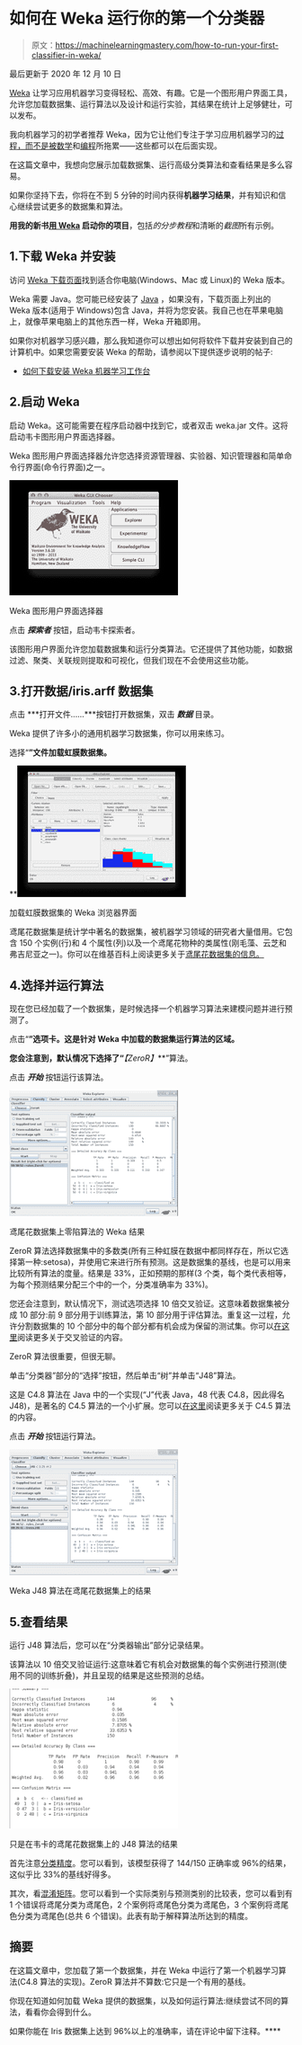 # 如何在 Weka 运行你的第一个分类器

> 原文：<https://machinelearningmastery.com/how-to-run-your-first-classifier-in-weka/>

最后更新于 2020 年 12 月 10 日

[Weka](https://machinelearningmastery.com/what-is-the-weka-machine-learning-workbench/ "What is the Weka Machine Learning Workbench") 让学习应用机器学习变得轻松、高效、有趣。它是一个图形用户界面工具，允许您加载数据集、运行算法以及设计和运行实验，其结果在统计上足够健壮，可以发布。

我向机器学习的初学者推荐 Weka，因为它让他们专注于学习应用机器学习的[过程，而不是被](https://machinelearningmastery.com/process-for-working-through-machine-learning-problems/ "5-Part Process for working through Machine Learning Problems")[数学](https://machinelearningmastery.com/what-if-im-not-good-at-mathematics/ "What if I’m Not Good at Mathematics")和[编程](https://machinelearningmastery.com/what-if-im-not-a-good-programmer/ "What if I’m Not a Good Programmer")所拖累——这些都可以在后面实现。

在这篇文章中，我想向您展示加载数据集、运行高级分类算法和查看结果是多么容易。

如果你坚持下去，你将在不到 5 分钟的时间内获得**机器学习结果**，并有知识和信心继续尝试更多的数据集和算法。

**用我的新书[用 Weka](https://machinelearningmastery.com/machine-learning-mastery-weka/) 启动你的项目**，包括*的分步教程*和清晰的*截图*所有示例。

## 1.下载 Weka 并安装

访问 [Weka 下载页面](https://waikato.github.io/weka-wiki/downloading_weka/)找到适合你电脑(Windows、Mac 或 Linux)的 Weka 版本。

Weka 需要 Java。您可能已经安装了 [Java](https://java.com) ，如果没有，下载页面上列出的 Weka 版本(适用于 Windows)包含 Java，并将为您安装。我自己也在苹果电脑上，就像苹果电脑上的其他东西一样，Weka 开箱即用。

如果你对机器学习感兴趣，那么我知道你可以想出如何将软件下载并安装到自己的计算机中。如果您需要安装 Weka 的帮助，请参阅以下提供逐步说明的帖子:

*   [如何下载安装 Weka 机器学习工作台](https://machinelearningmastery.com/download-install-weka-machine-learning-workbench/)

## 2.启动 Weka

启动 Weka。这可能需要在程序启动器中找到它，或者双击 weka.jar 文件。这将启动韦卡图形用户界面选择器。

Weka 图形用户界面选择器允许您选择资源管理器、实验器、知识管理器和简单命令行界面(命令行界面)之一。

[![Weka GUI Chooser](img/fba124929a0da99095d1a3de3149684b.png)](https://machinelearningmastery.com/wp-content/uploads/2014/02/weka-loader.png)

Weka 图形用户界面选择器

点击 ***探索者*** 按钮，启动韦卡探索者。

该图形用户界面允许您加载数据集和运行分类算法。它还提供了其他功能，如数据过滤、聚类、关联规则提取和可视化，但我们现在不会使用这些功能。

## 3.打开数据/iris.arff 数据集

点击 ***打开文件……***按钮打开数据集，双击 ***数据*** 目录。

Weka 提供了许多小的通用机器学习数据集，你可以用来练习。

选择“**”文件加载虹膜数据集。**

**[![Weka Explorer Interface with the Iris dataset loaded](img/864dc1ea6a777ac55c1be13bcb543f86.png)](https://machinelearningmastery.com/wp-content/uploads/2014/02/weka-explorer.png)

加载虹膜数据集的 Weka 浏览器界面

鸢尾花数据集是统计学中著名的数据集，被机器学习领域的研究者大量借用。它包含 150 个实例(行)和 4 个属性(列)以及一个鸢尾花物种的类属性(刚毛藻、云芝和弗吉尼亚之一)。你可以在维基百科上阅读更多关于[鸢尾花数据集的信息。](https://en.wikipedia.org/wiki/Iris_flower_data_set)

## 4.选择并运行算法

现在您已经加载了一个数据集，是时候选择一个机器学习算法来建模问题并进行预测了。

点击“**”选项卡。这是针对 Weka 中加载的数据集运行算法的区域。**

 **您会注意到，默认情况下选择了“***【ZeroR】***”算法。

点击 ***开始*** 按钮运行该算法。

[![Weka Results for the ZeroR algorithm on the Iris flower dataset](img/36ff653e6843e33a6422468eddc57132.png)](https://machinelearningmastery.com/wp-content/uploads/2014/02/weka-zeror.png)

鸢尾花数据集上零陷算法的 Weka 结果

ZeroR 算法选择数据集中的多数类(所有三种虹膜在数据中都同样存在，所以它选择第一种:setosa)，并使用它来进行所有预测。这是数据集的基线，也是可以用来比较所有算法的度量。结果是 33%，正如预期的那样(3 个类，每个类代表相等，为每个预测结果分配三个中的一个，分类准确率为 33%)。

您还会注意到，默认情况下，测试选项选择 10 倍交叉验证。这意味着数据集被分成 10 部分:前 9 部分用于训练算法，第 10 部分用于评估算法。重复这一过程，允许分割数据集的 10 个部分中的每个部分都有机会成为保留的测试集。你可以[在这里](https://en.wikipedia.org/wiki/Cross-validation_(statistics))阅读更多关于交叉验证的内容。

ZeroR 算法很重要，但很无聊。

单击“分类器”部分的“选择”按钮，然后单击“树”并单击“J48”算法。

这是 C4.8 算法在 Java 中的一个实现(“J”代表 Java，48 代表 C4.8，因此得名 J48)，是著名的 C4.5 算法的一个小扩展。您可以[在这里](https://en.wikipedia.org/wiki/C4.5_algorithm)阅读更多关于 C4.5 算法的内容。

点击 ***开始*** 按钮运行算法。

[![Weka J48 algorithm results on the iris flower dataset](img/b32e73e643606ae704d55b2deeacbbb0.png)](https://machinelearningmastery.com/wp-content/uploads/2014/02/weka-j48.png)

Weka J48 算法在鸢尾花数据集上的结果

## 5.查看结果

运行 J48 算法后，您可以在“分类器输出”部分记录结果。

该算法以 10 倍交叉验证运行:这意味着它有机会对数据集的每个实例进行预测(使用不同的训练折叠)，并且呈现的结果是这些预测的总结。

[![Just the results of the J48 algorithm on the Iris flower dataset in Weka](img/e266a0b91dd34934a5057b184b942cb5.png)](https://machinelearningmastery.com/wp-content/uploads/2014/02/weka-results.png)

只是在韦卡的鸢尾花数据集上的 J48 算法的结果

首先注意[分类精度](https://en.wikipedia.org/wiki/Accuracy_and_precision)。您可以看到，该模型获得了 144/150 正确率或 96%的结果，这似乎比 33%的基线好得多。

其次，看[混淆矩阵](https://machinelearningmastery.com/confusion-matrix-machine-learning/)。您可以看到一个实际类别与预测类别的比较表，您可以看到有 1 个错误将鸢尾分类为鸢尾色，2 个案例将鸢尾色分类为鸢尾色，3 个案例将鸢尾色分类为鸢尾色(总共 6 个错误)。此表有助于解释算法所达到的精度。

## 摘要

在这篇文章中，您加载了第一个数据集，并在 Weka 中运行了第一个机器学习算法(C4.8 算法的实现)。ZeroR 算法并不算数:它只是一个有用的基线。

你现在知道如何加载 Weka 提供的数据集，以及如何运行算法:继续尝试不同的算法，看看你会得到什么。

如果你能在 Iris 数据集上达到 96%以上的准确率，请在评论中留下注释。****